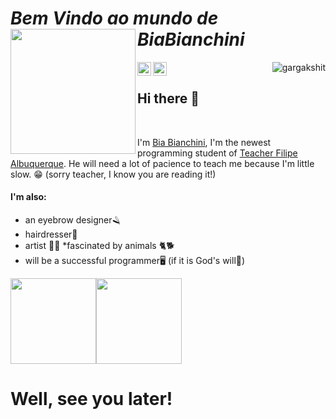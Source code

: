 # _Bem Vindo ao mundo de BiaBianchini_ <img align='left' src='https://user-images.githubusercontent.com/5713670/87202985-820dcb80-c2b6-11ea-9f56-7ec461c497c3.gif' width='200'>

<a href="https://www.instagram.com/22ap4j/">
  <img align="left" alt="BiaBianchini's Instagram" width="22px" src="https://raw.githubusercontent.com/hussainweb/hussainweb/main/icons/instagram.png" />
</a>

<a href="https://twitter.com/_beb4da">
  <img align="left" alt="Bia Bianchini | Twitter" width="22px" src="https://raw.githubusercontent.com/peterthehan/peterthehan/master/assets/twitter.svg" />
</a>
<p align="right">
  <img
    src="https://komarev.com/ghpvc/?username=BiaBianchini"
    alt="gargakshit"
  />
</p>

## Hi there 🙋

<br />

I'm [Bia Bianchini](https://www.instagram.com/22ap4j/), I'm the newest programming student of [Teacher Filipe Albuquerque](https://github.com/Lipe-Albuquerque). He will need a lot of pacience to teach me because I'm little slow. 😁 (sorry teacher, I know you are reading it!) 

#### I'm also:


* an eyebrow designer🪒
* hairdresser💇
* artist 🧑🎨
*fascinated by animals 🐈🐕
* will be a successful programmer🖥 (if it is God's will🤞️)

<a><img height="137px" src="https://github-readme-stats.vercel.app/api?username=BiaBianchini&hide_title=true&hide_border=true&show_icons=true&include_all_commits=true&count_private=true&line_height=21&text_color=000&icon_color=000&bg_color=0,ea6161,ffc64d,fffc4d,52fa5a&theme=graywhite" /><!-- wi*quL3fcV --><img height="137px" src="https://github-readme-stats.vercel.app/api/top-langs/?username=BiaBianchini&hide=html&hide_title=true&hide_border=true&layout=compact&langs_count=6&exclude_repo=comp426,Redventures-Movie-Quotes&text_color=000&icon_color=fff&bg_color=0,52fa5a,4dfcff,c64dff&theme=graywhite" /></a>

# Well, see you later!
